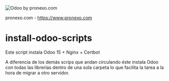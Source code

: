 <img alt="Odoo by pronexo.com" src="https://i.postimg.cc/5NMNVbTB/Pro-Nexo-Logo2021-2-git.png" />

pronexo.com - https://www.pronexo.com

# install-odoo-scripts

Este script instala Odoo 15 + Nginx + Certbot

A diferencia de los demás scrips que andan circulando éste instala Odoo con todas las librerías dentro de una sola carpeta lo que facilita 
la tarea a la hora de migrar a otro servidor. 
